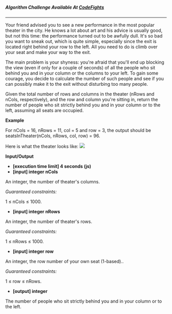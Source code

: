 

##### Algorithm Challenge Available At [CodeFights](https://codefights.com/arcade/code-arcade/intro-gates/bszFiQAog96G9CXKg)
---

Your friend advised you to see a new performance in the most popular theater in the city. He knows a lot about art and his advice is usually good, but not this time: the performance turned out to be awfully dull. It's so bad you want to sneak out, which is quite simple, especially since the exit is located right behind your row to the left. All you need to do is climb over your seat and make your way to the exit.

The main problem is your shyness: you're afraid that you'll end up blocking the view (even if only for a couple of seconds) of all the people who sit behind you and in your column or the columns to your left. To gain some courage, you decide to calculate the number of such people and see if you can possibly make it to the exit without disturbing too many people.

Given the total number of rows and columns in the theater (nRows and nCols, respectively), and the row and column you're sitting in, return the number of people who sit strictly behind you and in your column or to the left, assuming all seats are occupied.

**Example**

For nCols = 16, nRows = 11, col = 5 and row = 3, the output should be
seatsInTheater(nCols, nRows, col, row) = 96.

Here is what the theater looks like:
<img src="https://codefightsuserpics.s3.amazonaws.com/tasks/seatsInTheater/img/example.png?_tm=1491302298590">

**Input/Output**

- **[execution time limit] 4 seconds (js)**
- **[input] integer nCols**

An integer, the number of theater's columns.

*Guaranteed constraints:*

1 ≤ nCols ≤ 1000.

- **[input] integer nRows**

An integer, the number of theater's rows.

*Guaranteed constraints:*

1 ≤ nRows ≤ 1000.

- **[input] integer row**

An integer, the row number of your own seat (1-based)..

*Guaranteed constraints:*

1 ≤ row ≤ nRows.

- **[output] integer**

The number of people who sit strictly behind you and in your column or to the left.